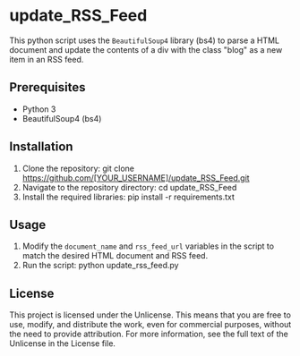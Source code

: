 # update_RSS_Feed

This python script uses the `BeautifulSoup4` library (bs4) to parse a HTML document and update the contents of a div with the class "blog" as a new item in an RSS feed.

## Prerequisites

- Python 3
- BeautifulSoup4 (bs4)

## Installation

1. Clone the repository:
git clone https://github.com/[YOUR_USERNAME]/update_RSS_Feed.git
2. Navigate to the repository directory:
cd update_RSS_Feed
3. Install the required libraries:
pip install -r requirements.txt


## Usage

1. Modify the `document_name` and `rss_feed_url` variables in the script to match the desired HTML document and RSS feed.
2. Run the script:
python update_rss_feed.py


## License

This project is licensed under the Unlicense. This means that you are free to use, modify, and distribute the work, even for commercial purposes, without the need to provide attribution. For more information, see the full text of the Unlicense in the License file.
